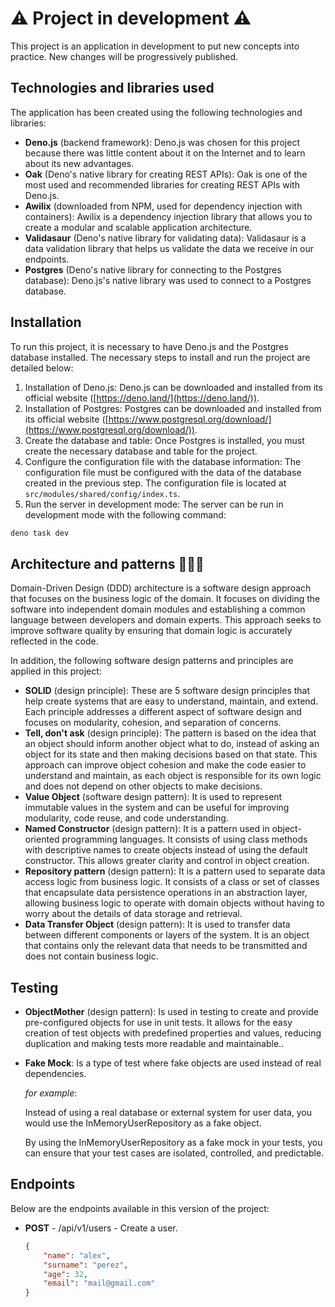 # ⚠️ Project in development ⚠️

This project is an application in development to put new concepts into practice. New changes will be progressively published.

## Technologies and libraries used

The application has been created using the following technologies and libraries:

- **Deno.js** (backend framework): Deno.js was chosen for this project because there was little content about it on the Internet and to learn about its new advantages.
- **Oak** (Deno's native library for creating REST APIs): Oak is one of the most used and recommended libraries for creating REST APIs with Deno.js.
- **Awilix** (downloaded from NPM, used for dependency injection with containers): Awilix is a dependency injection library that allows you to create a modular and scalable application architecture.
- **Validasaur** (Deno's native library for validating data): Validasaur is a data validation library that helps us validate the data we receive in our endpoints.
- **Postgres** (Deno's native library for connecting to the Postgres database): Deno.js's native library was used to connect to a Postgres database.

## Installation

To run this project, it is necessary to have Deno.js and the Postgres database installed. The necessary steps to install and run the project are detailed below:

1. Installation of Deno.js: Deno.js can be downloaded and installed from its official website ([https://deno.land/](https://deno.land/)).
2. Installation of Postgres: Postgres can be downloaded and installed from its official website ([https://www.postgresql.org/download/](https://www.postgresql.org/download/)).
3. Create the database and table: Once Postgres is installed, you must create the necessary database and table for the project.
4. Configure the configuration file with the database information: The configuration file must be configured with the data of the database created in the previous step. The configuration file is located at `src/modules/shared/config/index.ts`.
5. Run the server in development mode: The server can be run in development mode with the following command:

```bash
deno task dev
```

## Architecture and patterns 👩🏽‍🍳

Domain-Driven Design (DDD) architecture is a software design approach that focuses on the business logic of the domain. It focuses on dividing the software into independent domain modules and establishing a common language between developers and domain experts. This approach seeks to improve software quality by ensuring that domain logic is accurately reflected in the code.

In addition, the following software design patterns and principles are applied in this project:

- **SOLID** (design principle): These are 5 software design principles that help create systems that are easy to understand, maintain, and extend. Each principle addresses a different aspect of software design and focuses on modularity, cohesion, and separation of concerns.
- **Tell, don't ask** (design principle): The pattern is based on the idea that an object should inform another object what to do, instead of asking an object for its state and then making decisions based on that state. This approach can improve object cohesion and make the code easier to understand and maintain, as each object is responsible for its own logic and does not depend on other objects to make decisions.
- **Value Object** (software design pattern): It is used to represent immutable values in the system and can be useful for improving modularity, code reuse, and code understanding.
- **Named Constructor** (design pattern): It is a pattern used in object-oriented programming languages. It consists of using class methods with descriptive names to create objects instead of using the default constructor. This allows greater clarity and control in object creation.
- **Repository pattern** (design pattern): It is a pattern used to separate data access logic from business logic. It consists of a class or set of classes that encapsulate data persistence operations in an abstraction layer, allowing business logic to operate with domain objects without having to worry about the details of data storage and retrieval.
- **Data Transfer Object** (design pattern): It is used to transfer data between different components or layers of the system. It is an object that contains only the relevant data that needs to be transmitted and does not contain business logic.

## Testing

- **ObjectMother** (design pattern): Is used in testing to create and provide pre-configured objects for use in unit tests. It allows for the easy creation of test objects with predefined properties and values, reducing duplication and making tests more readable and maintainable..
- **Fake Mock**: Is a type of test where fake objects are used instead of real dependencies.
    
    *for example*: 

    Instead of using a real database or external system for user data, you would use the InMemoryUserRepository as a fake object. 
    
    By using the InMemoryUserRepository as a fake mock in your tests, you can ensure that your test cases are isolated, controlled, and predictable.

## Endpoints

Below are the endpoints available in this version of the project:

- **POST** - /api/v1/users - Create a user.
    
    ```json
    {
        "name": "alex",
        "surname": "perez",
        "age": 32,
        "email": "mail@gmail.com"
    }
    ```
